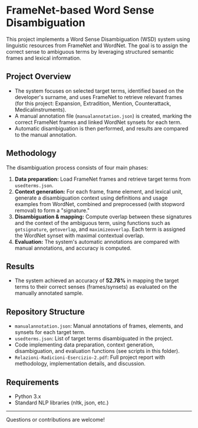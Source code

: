 # FrameNet-based Word Sense Disambiguation

This project implements a Word Sense Disambiguation (WSD) system using linguistic resources from FrameNet and WordNet. The goal is to assign the correct sense to ambiguous terms by leveraging structured semantic frames and lexical information.

## Project Overview

- The system focuses on selected target terms, identified based on the developer's surname, and uses FrameNet to retrieve relevant frames (for this project: Expansion, Extradition, Mention, Counterattack, Medicalinstruments).
- A manual annotation file (`manualannotation.json`) is created, marking the correct FrameNet frames and linked WordNet synsets for each term.
- Automatic disambiguation is then performed, and results are compared to the manual annotation.

## Methodology

The disambiguation process consists of four main phases:
1. **Data preparation:** Load FrameNet frames and retrieve target terms from `usedterms.json`.
2. **Context generation:** For each frame, frame element, and lexical unit, generate a disambiguation context using definitions and usage examples from WordNet, combined and preprocessed (with stopword removal) to form a "signature."
3. **Disambiguation & mapping:** Compute overlap between these signatures and the context of the ambiguous term, using functions such as `getsignature`, `getoverlap`, and `maximizeoverlap`. Each term is assigned the WordNet synset with maximal contextual overlap.
4. **Evaluation:** The system's automatic annotations are compared with manual annotations, and accuracy is computed.

## Results

- The system achieved an accuracy of **52.78%** in mapping the target terms to their correct senses (frames/synsets) as evaluated on the manually annotated sample.

## Repository Structure

- `manualannotation.json`: Manual annotations of frames, elements, and synsets for each target term.
- `usedterms.json`: List of target terms disambiguated in the project.
- Code implementing data preparation, context generation, disambiguation, and evaluation functions (see scripts in this folder).
- `Relazioni-Radicioni-Esercizio-2.pdf`: Full project report with methodology, implementation details, and discussion.

## Requirements

- Python 3.x
- Standard NLP libraries (nltk, json, etc.)
---

Questions or contributions are welcome!
